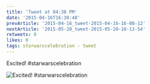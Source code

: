 ```yaml
---
title: 'Tweet at 04:38 PM'
date: '2015-04-16T16:38:48'
prevArticle: '2015-04-16_tweet-2015-04-16-16-08-12'
nextArticle: '2015-05-20_tweet-2015-05-20-18-13-54'
retweets: 0
likes: 0
tags: starwarscelebration - tweet
---
```

Excited! #starwarscelebration

![Excited! #starwarscelebration](/images/insta_09.jpg "Excited! #starwarscelebration")